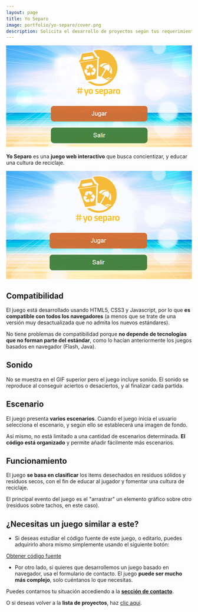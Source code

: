 ```yaml
---
layout: page
title: Yo Separo
image: portfolio/yo-separo/cover.png
description: Solicita el desarrollo de proyectos según tus requerimientos. Hemos desarrollado juegos basados en navegador. Mira nuestro portafolio.
---
```


<p class="text-center">
	<img src="/images/portfolio/yo-separo/cover.png" alt="Imagen grande de Yo Separo" title="Captura de introducción a Yo Separo">
</p>

**Yo Separo** es una **juego web interactivo** que busca concientizar, y educar una cultura de reciclaje.

<p class="text-center">
	<img src="/images/portfolio/yo-separo/demo.gif" alt="Gif de Yo Separo" title="Breve demo de Yo Separo">
</p>

## Compatibilidad

El juego está desarrollado usando HTML5, CSS3 y Javascript, por lo que **es compatible con todos los navegadores** (a menos que se trate de una versión muy desactualizada que no admita los nuevos estándares).

No tiene problemas de compatibilidad porque **no depende de tecnologías que no forman parte del estándar**, como lo hacían anteriormente los juegos basados en navegador (Flash, Java).

## Sonido

No se muestra en el GIF superior pero el juego incluye sonido. El sonido se reproduce al conseguir aciertos o desaciertos, y al finalizar cada partida.

## Escenario

El juego presenta **varios escenarios**. Cuando el juego inicia el usuario selecciona el escenario, y según ello se establecerá una imagen de fondo.

Así mismo, no está limitado a una cantidad de escenarios determinada. **El código está organizado** y permite añadir fácilmente más escenarios.

## Funcionamiento

El juego **se basa en clasificar** los items desechados en residuos sólidos y residuos secos, con el fin de educar al jugador y fomentar una cultura de reciclaje.

El principal evento del juego es el "arrastrar" un elemento gráfico sobre otro (residuos sobre tachos, en este caso).

## ¿Necesitas un juego similar a este?

- Si deseas estudiar el código fuente de este juego, o editarlo, puedes adquirirlo ahora mismo simplemente usando el siguiente botón:

<script src="https://gumroad.com/js/gumroad.js"></script>

<div class="text-center">
	<a class="button" href="https://gum.co/reciclaje?wanted=true" data-gumroad-single-product="true">Obtener código fuente</a>	
</div>

- Por otro lado, si quieres que desarrollemos un juego basado en navegador, usa el formulario de contacto. El juego **puede ser mucho más complejo**, solo cuéntanos lo que necesitas.

Puedes contarnos tu situación accediendo a la [**sección de contacto**][contact].

O si deseas volver a la **lista de proyectos**, haz [clic aquí][portfolio].

[contact]: /contacto
[portfolio]: /portafolio
